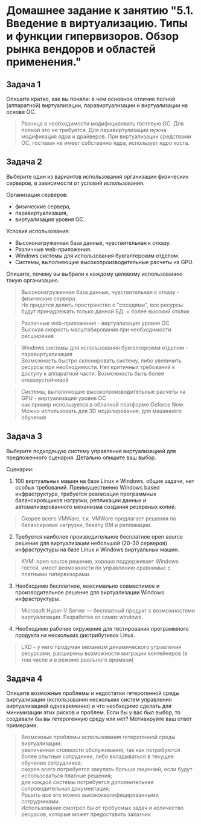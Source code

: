 
# Домашнее задание к занятию "5.1. Введение в виртуализацию. Типы и функции гипервизоров. Обзор рынка вендоров и областей применения."

## Задача 1

Опишите кратко, как вы поняли: в чем основное отличие полной (аппаратной) виртуализации, паравиртуализации и виртуализации на основе ОС.

> Разница в необходимости модифицировать гостевую ОС. Для полной это не требуется. Для паравиртулизации нужна модификация ядра и драйверов.
> При виртуализации средствами ОС, гостевая не имеет собственно ядра, использует ядро хоста.  

## Задача 2

Выберите один из вариантов использования организации физических серверов, в зависимости от условий использования.

Организация серверов:
- физические сервера,
- паравиртуализация,
- виртуализация уровня ОС.

Условия использования:
- Высоконагруженная база данных, чувствительная к отказу.
- Различные web-приложения.
- Windows системы для использования бухгалтерским отделом.
- Системы, выполняющие высокопроизводительные расчеты на GPU.

Опишите, почему вы выбрали к каждому целевому использованию такую организацию.

> Высоконагруженная база данных, чувствительная к отказу - физические сервера  
> Не придется делить пространство с "соседями", все ресурсы будут принадлежать только данной БД. + более высокий отклик

> Различные web-приложения - виртуализация уровня ОС  
> Высокая скорость масштабирования при необходимости расширения. 

> Windows системы для использования бухгалтерским отделом - паравиртуализация  
> Возможность быстро склонировать систему, либо увеличить ресурсы при необходимости. Нет критичных требований к доступу
> к аппаратной части. Возможность быть более отказоустойчивой

> Системы, выполняющие высокопроизводительные расчеты на GPU - виртуализация уровня ОС  
> как пример используется в облачной платформе Geforce Now. Можно использовать для 3D моделирования, для машинного обучения

## Задача 3

Выберите подходящую систему управления виртуализацией для предложенного сценария. Детально опишите ваш выбор.

Сценарии:

1. 100 виртуальных машин на базе Linux и Windows, общие задачи, нет особых требований. Преимущественно Windows based инфраструктура, требуется реализация программных балансировщиков нагрузки, репликации данных и автоматизированного механизма создания резервных копий.
> Скорее всего VMWare, т.к. VMWare предлагает решения по балансировке нагрузки, бекапу ВМ и репликации.
2. Требуется наиболее производительное бесплатное open source решение для виртуализации небольшой (20-30 серверов) инфраструктуры на базе Linux и Windows виртуальных машин.
> KVM: open source решение, хорошо поддерживает Windows гостей, имеет возможности по управлению сравнимые с платными гипервизорами.
3. Необходимо бесплатное, максимально совместимое и производительное решение для виртуализации Windows инфраструктуры.
> Microsoft Hyper-V Server — бесплатный продукт с возможностями виртуализации. Разработка от самих windows.  
4. Необходимо рабочее окружение для тестирования программного продукта на нескольких дистрибутивах Linux.
> LXD - у него продуман механизм динамического управления ресурсами, расширены возможности миграции контейнеров (в том числе и в режиме реального времени)

## Задача 4

Опишите возможные проблемы и недостатки гетерогенной среды виртуализации (использования нескольких систем управления виртуализацией одновременно) и что необходимо сделать для минимизации этих рисков и проблем. Если бы у вас был выбор, то создавали бы вы гетерогенную среду или нет? Мотивируйте ваш ответ примерами.
> Возможные проблемы использования гетерогенной среды виртуализации:  
> увеличенная стоимости обслуживания, так как потребуются более опытные сотрудники, либо вкладываться в текущее обучение сотрудников;  
> скорее всего потребуется закупать больше лицензий, если будут использоваться платные решения;  
> для каждой системы потребуется дополнительная сопроводительная документация;    
> Решить все это можно высококвалифицированными сотрудниками.  
> Использование смотрел бы от требуемых задач и количество ресурсов, которые может предоставить заказчик
